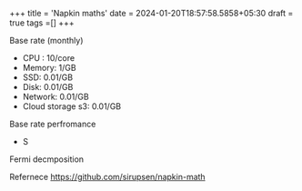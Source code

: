 +++
title = 'Napkin maths'
date = 2024-01-20T18:57:58.5858+05:30
draft = true
tags =[]
+++ 

Base rate  (monthly)
- CPU : 10/core
- Memory: 1/GB
- SSD: 0.01/GB
- Disk: 0.01/GB
- Network: 0.01/GB
- Cloud storage s3: 0.01/GB

Base rate perfromance
- S

Fermi decmposition

Refernece https://github.com/sirupsen/napkin-math


